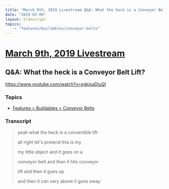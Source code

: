 ```yaml
---
title: "March 9th, 2019 Livestream Q&A: What the heck is a Conveyor Belt Lift?"
date: "2019-03-09"
layout: transcript
topics:
    - "features/buildables/conveyor-belts"
---
```

# [March 9th, 2019 Livestream](../2019-03-09.md)
## Q&A: What the heck is a Conveyor Belt Lift?
https://www.youtube.com/watch?v=egkjxaDluQI

### Topics
* [Features > Buildables > Conveyor Belts](../topics/features/buildables/conveyor-belts.md)

### Transcript

> yeah what the heck is a convertible lift
> 
> all right let's pretend this is my
> 
> my little object and it goes on a
> 
> conveyor belt and then it hits conveyor
> 
> lift and then it goes up
> 
> and then it can vary above it goes away
> 
